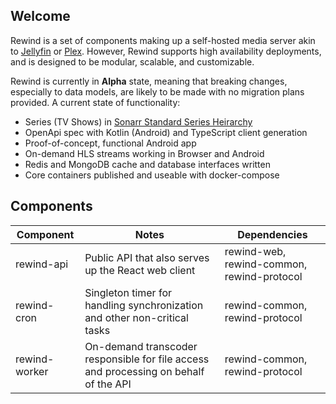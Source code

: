 ## Welcome
Rewind is a set of components making up a self-hosted media server akin to [Jellyfin](https://jellyfin.org/) or [Plex](https://www.plex.tv/). However, Rewind supports high availability deployments, and is designed to be modular, scalable, and customizable.

Rewind is currently in __Alpha__ state, meaning that breaking changes, especially to data models, are likely to be made with no migration plans provided. A current state of functionality:
* Series (TV Shows) in [Sonarr Standard Series Heirarchy](https://wiki.servarr.com/sonarr/settings)
* OpenApi spec with Kotlin (Android) and TypeScript client generation
* Proof-of-concept, functional Android app
* On-demand HLS streams working in Browser and Android
* Redis and MongoDB cache and database interfaces written
* Core containers published and useable with docker-compose

## Components
| Component     | Notes                                                                                | Dependencies                               |
|---------------|--------------------------------------------------------------------------------------|--------------------------------------------|
| rewind-api    | Public API that also serves up the React web client                                  | rewind-web, rewind-common, rewind-protocol |
| rewind-cron   | Singleton timer for handling synchronization and other non-critical tasks            | rewind-common, rewind-protocol             |
| rewind-worker | On-demand transcoder responsible for file access and processing on behalf of the API | rewind-common, rewind-protocol             |


